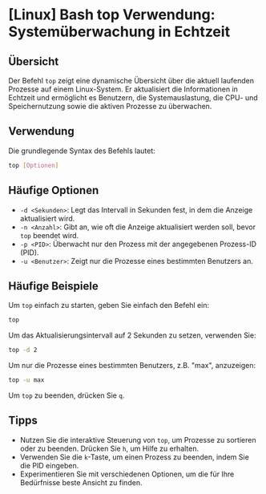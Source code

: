 # [Linux] Bash top Verwendung: Systemüberwachung in Echtzeit

## Übersicht
Der Befehl `top` zeigt eine dynamische Übersicht über die aktuell laufenden Prozesse auf einem Linux-System. Er aktualisiert die Informationen in Echtzeit und ermöglicht es Benutzern, die Systemauslastung, die CPU- und Speichernutzung sowie die aktiven Prozesse zu überwachen.

## Verwendung
Die grundlegende Syntax des Befehls lautet:

```bash
top [Optionen]
```

## Häufige Optionen
- `-d <Sekunden>`: Legt das Intervall in Sekunden fest, in dem die Anzeige aktualisiert wird.
- `-n <Anzahl>`: Gibt an, wie oft die Anzeige aktualisiert werden soll, bevor `top` beendet wird.
- `-p <PID>`: Überwacht nur den Prozess mit der angegebenen Prozess-ID (PID).
- `-u <Benutzer>`: Zeigt nur die Prozesse eines bestimmten Benutzers an.

## Häufige Beispiele
Um `top` einfach zu starten, geben Sie einfach den Befehl ein:

```bash
top
```

Um das Aktualisierungsintervall auf 2 Sekunden zu setzen, verwenden Sie:

```bash
top -d 2
```

Um nur die Prozesse eines bestimmten Benutzers, z.B. "max", anzuzeigen:

```bash
top -u max
```

Um `top` zu beenden, drücken Sie `q`.

## Tipps
- Nutzen Sie die interaktive Steuerung von `top`, um Prozesse zu sortieren oder zu beenden. Drücken Sie `h`, um Hilfe zu erhalten.
- Verwenden Sie die `k`-Taste, um einen Prozess zu beenden, indem Sie die PID eingeben.
- Experimentieren Sie mit verschiedenen Optionen, um die für Ihre Bedürfnisse beste Ansicht zu finden.